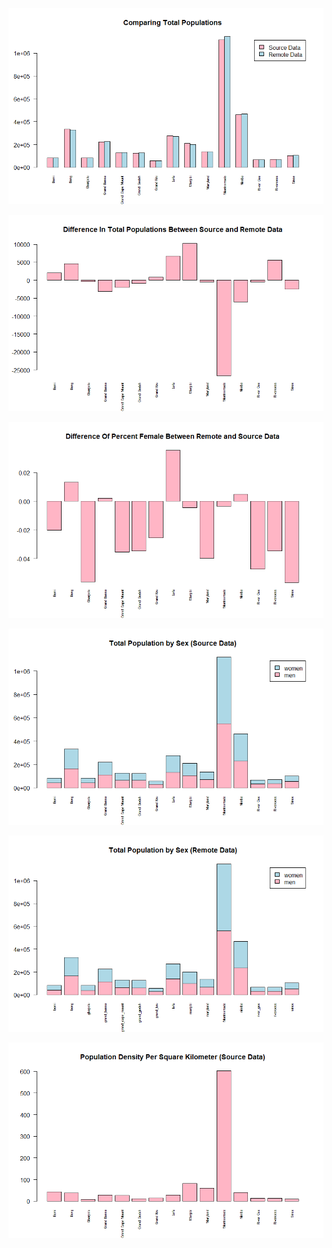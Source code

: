![](comp_pop.png)

![](diff_tot_pop.png)

![](diff_per_fem.png)

![](tot_pop_sex_source.png)

![](tot_pop_sex_remote.png)

![](pop_den_source.png)

